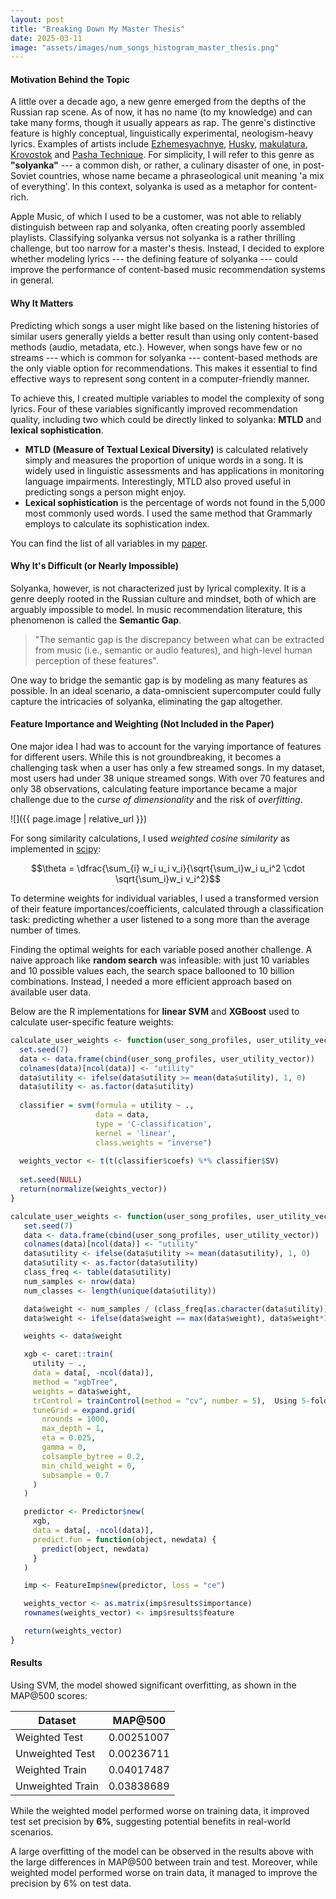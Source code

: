 ```yaml
---
layout: post
title: "Breaking Down My Master Thesis"
date: 2025-03-11
image: "assets/images/num_songs_histogram_master_thesis.png"
---
```


#### Motivation Behind the Topic
A little over a decade ago, a new genre emerged from the depths of the Russian rap scene. As of now, it has no name (to my knowledge) and can take many forms, though it usually appears as rap. The genre's distinctive feature is highly conceptual, linguistically experimental, neologism-heavy lyrics. Examples of artists include [Ezhemesyachnye](https://genius.com/artists/Ezhemesyachnye), [Husky](https://genius.com/artists/Husky), [makulatura](https://genius.com/artists/Makulatura), [Krovostok](https://genius.com/artists/Krovostok) and [Pasha Technique](https://genius.com/artists/Pasha-technique). For simplicity, I will refer to this genre as **"solyanka"** --- a common dish, or rather, a culinary disaster of one, in post-Soviet countries, whose name became a phraseological unit meaning 'a mix of everything'. In this context, solyanka is used as a metaphor for content-rich.

Apple Music, of which I used to be a customer, was not able to reliably distinguish between rap and solyanka, often creating poorly assembled playlists. Classifying solyanka versus not solyanka is a rather thrilling challenge, but too narrow for a master's thesis. Instead, I decided to explore whether modeling lyrics --- the defining feature of solyanka --- could improve the performance of content-based music recommendation systems in general.

#### Why It Matters
Predicting which songs a user might like based on the listening histories of similar users generally yields a better result than using only content-based methods (audio, metadata, etc.). However, when songs have few or no streams --- which is common for solyanka ---  content-based methods are the only viable option for recommendations. This makes it essential to find effective ways to represent song content in a computer-friendly manner.

To achieve this, I created multiple variables to model the complexity of song lyrics. Four of these variables significantly improved recommendation quality, including two which could be directly linked to solyanka: **MTLD** and **lexical sophistication**.

- **MTLD (Measure of Textual Lexical Diversity)** is calculated relatively simply and measures the proportion of unique words in a song. It is widely used in linguistic assessments and has applications in monitoring language impairments. Interestingly, MTLD also proved useful in predicting songs a person might enjoy.
- **Lexical sophistication** is the percentage of words not found in the 5,000 most commonly used words. I used the same method that Grammarly employs to calculate its sophistication index.

You can find the list of all variables in my [paper](/_posts/2025-03-11-breaking-down-my-master-thesis.md).

#### Why It's Difficult (or Nearly Impossible)
Solyanka, however, is not characterized just by lyrical complexity. It is a genre deeply rooted in the Russian culture and mindset, both of which are arguably impossible to model. In music recommendation literature, this phenomenon is called the **Semantic Gap**. 
> "The semantic gap is the discrepancy between what can be extracted from music (i.e., semantic or audio features), and high-level human perception of these features". 

One way to bridge the semantic gap is by modeling as many features as possible. In an ideal scenario, a data-omniscient supercomputer could fully capture the intricacies of solyanka, eliminating the gap altogether.

#### Feature Importance and Weighting (Not Included in the Paper)
One major idea I had was to account for the varying importance of features for different users. While this is not groundbreaking, it becomes a challenging task when a user has only a few streamed songs. In my dataset, most users had under 38 unique streamed songs. With over 70 features and only 38 observations, calculating feature importance became a major challenge due to the *curse of dimensionality* and the risk of *overfitting*. 

![]({{ page.image | relative_url }})

For song similarity calculations, I used *weighted cosine similarity* as implemented in [scipy](https://github.com/scipy/scipy/blob/v1.4.1/scipy/spatial/distance.py#L724-L766):

$$\theta = \dfrac{\sum_{i} w_i u_i v_i}{\sqrt{\sum_i}w_i u_i^2 \cdot \sqrt{\sum_i}w_i v_i^2}$$

To determine weights for individual variables, I used a transformed version of their feature importances/coefficients, calculated through a classification task: predicting whether a user listened to a song more than the average number of times.

Finding the optimal weights for each variable posed another challenge. A naive approach like **random search** was infeasible: with just 10 variables and 10 possible values each, the search space ballooned to 10 billion combinations. Instead, I needed a more efficient approach based on available user data.

Below are the R implementations for **linear SVM** and **XGBoost** used to calculate user-specific feature weights:

```r
calculate_user_weights <- function(user_song_profiles, user_utility_vector) {
  set.seed(7)
  data <- data.frame(cbind(user_song_profiles, user_utility_vector))
  colnames(data)[ncol(data)] <- "utility"
  data$utility <- ifelse(data$utility >= mean(data$utility), 1, 0)
  data$utility <- as.factor(data$utility)
  
  classifier = svm(formula = utility ~ ., 
                   data = data, 
                   type = 'C-classification', 
                   kernel = 'linear',
                   class.weights = "inverse")
  
  weights_vector <- t(t(classifier$coefs) %*% classifier$SV)
  
  set.seed(NULL)
  return(normalize(weights_vector))
}
```

```r
calculate_user_weights <- function(user_song_profiles, user_utility_vector) {
   set.seed(7)
   data <- data.frame(cbind(user_song_profiles, user_utility_vector))
   colnames(data)[ncol(data)] <- "utility"
   data$utility <- ifelse(data$utility >= mean(data$utility), 1, 0)
   data$utility <- as.factor(data$utility)
   class_freq <- table(data$utility)
   num_samples <- nrow(data)
   num_classes <- length(unique(data$utility))

   data$weight <- num_samples / (class_freq[as.character(data$utility)] * num_classes)
   data$weight <- ifelse(data$weight == max(data$weight), data$weight*10, data$weight)

   weights <- data$weight

   xgb <- caret::train(
     utility ~ .,
     data = data[, -ncol(data)],
     method = "xgbTree",
     weights = data$weight,
     trControl = trainControl(method = "cv", number = 5),  Using 5-fold cross-validation
     tuneGrid = expand.grid(
       nrounds = 1000,
       max_depth = 1,
       eta = 0.025,
       gamma = 0,
       colsample_bytree = 0.2,
       min_child_weight = 0,
       subsample = 0.7
     )
   )

   predictor <- Predictor$new(
     xgb,
     data = data[, -ncol(data)],
     predict.fun = function(object, newdata) {
       predict(object, newdata)
     }
   )

   imp <- FeatureImp$new(predictor, loss = "ce")

   weights_vector <- as.matrix(imp$results$importance)
   rownames(weights_vector) <- imp$results$feature

   return(weights_vector)
}
```

#### Results
Using SVM, the model showed significant overfitting, as shown in the MAP@500 scores:

| Dataset            | MAP@500   |
|--------------------|-----------|
| Weighted Test      | 0.00251007|
| Unweighted Test    | 0.00236711|
| Weighted Train     | 0.04017487|
| Unweighted Train   | 0.03838689|

While the weighted model performed worse on training data, it improved test set precision by **6%**, suggesting potential benefits in real-world scenarios.

A large overfitting of the model can be observed in the results above with the large differences in MAP@500 between train and test. Moreover, while weighted model performed worse on train data, it managed to improve the precision by 6% on test data. 